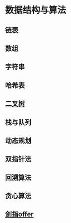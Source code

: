 # 数据结构与算法

## 链表

## 数组

## 字符串

## 哈希表

## [二叉树](./二叉树/README.md)

## 栈与队列

## 动态规划

## 双指针法

## 回溯算法

## 贪心算法

## [剑指offer](./剑指offer/README.md)
